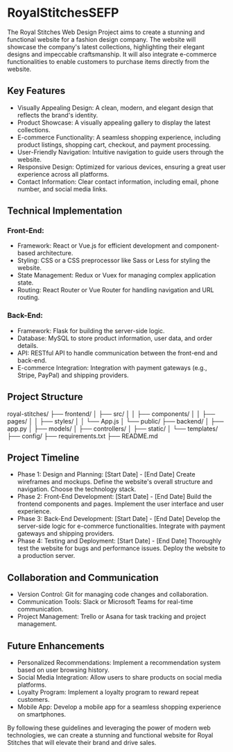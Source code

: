# RoyalStitchesSEFP
The Royal Stitches Web Design Project aims to create a stunning and functional website for a fashion design company. The website will showcase the company's latest collections, highlighting their elegant designs and impeccable craftsmanship. It will also integrate e-commerce functionalities to enable customers to purchase items directly from the website.

## Key Features
- Visually Appealing Design: A clean, modern, and elegant design that reflects the brand's identity.
- Product Showcase: A visually appealing gallery to display the latest collections.
- E-commerce Functionality: A seamless shopping experience, including product listings, shopping cart, checkout, and payment processing.
- User-Friendly Navigation: Intuitive navigation to guide users through the website.
- Responsive Design: Optimized for various devices, ensuring a great user experience across all platforms.
- Contact Information: Clear contact information, including email, phone number, and social media links.
  
## Technical Implementation
### Front-End:
- Framework: React or Vue.js for efficient development and component-based architecture.
- Styling: CSS or a CSS preprocessor like Sass or Less for styling the website.
- State Management: Redux or Vuex for managing complex application state.
- Routing: React Router or Vue Router for handling navigation and URL routing.

### Back-End:
- Framework: Flask for building the server-side logic.
- Database: MySQL to store product information, user data, and order details.
- API: RESTful API to handle communication between the front-end and back-end.
- E-commerce Integration: Integration with payment gateways (e.g., Stripe, PayPal) and shipping providers.

## Project Structure
royal-stitches/
├── frontend/
│   ├── src/
│   │   ├── components/
│   │   ├── pages/
│   │   ├── styles/
│   │   └── App.js
│   └── public/
├── backend/
│   ├── app.py
│   ├── models/
│   ├── controllers/
│   ├── static/
│   └── templates/
├── config/
├── requirements.txt
├── README.md

## Project Timeline
- Phase 1: Design and Planning: [Start Date] - [End Date]
Create wireframes and mockups.
Define the website's overall structure and navigation.
Choose the technology stack.
- Phase 2: Front-End Development: [Start Date] - [End Date]
Build the frontend components and pages.
Implement the user interface and user experience.
- Phase 3: Back-End Development: [Start Date] - [End Date]
Develop the server-side logic for e-commerce functionalities.
Integrate with payment gateways and shipping providers.
- Phase 4: Testing and Deployment: [Start Date] - [End Date]
Thoroughly test the website for bugs and performance issues.
Deploy the website to a production server.

## Collaboration and Communication
- Version Control: Git for managing code changes and collaboration.
- Communication Tools: Slack or Microsoft Teams for real-time communication.
- Project Management: Trello or Asana for task tracking and project management.

## Future Enhancements
- Personalized Recommendations: Implement a recommendation system based on user browsing history.
- Social Media Integration: Allow users to share products on social media platforms.
- Loyalty Program: Implement a loyalty program to reward repeat customers.
- Mobile App: Develop a mobile app for a seamless shopping experience on smartphones.
  
By following these guidelines and leveraging the power of modern web technologies, we can create a stunning and functional website for Royal Stitches that will elevate their brand and drive sales.
